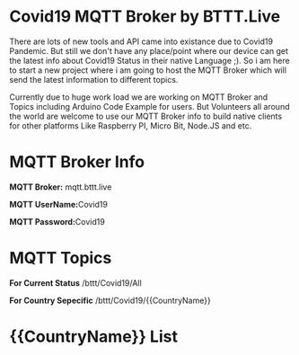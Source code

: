 # Covid19 MQTT Broker by BTTT.Live
<p>There are lots of new tools and API came into existance due to Covid19 Pandemic. But still we don't have any place/point where our device can get the latest info about Covid19 Status in their native Language ;). So i am here to start a new project where i am going to host the MQTT Broker which will send the latest information to different topics.</p>
<p>Currently due to huge work load we are working on MQTT Broker and Topics including Arduino Code Example for users. But Volunteers all around the world are welcome to use our MQTT Broker info to build native clients for other platforms Like Raspberry PI, Micro Bit, Node.JS  and etc.</p>

# MQTT Broker Info
<p><b>MQTT Broker:</b> mqtt.bttt.live</p>
<p><b>MQTT UserName:</b>Covid19</p>
<p><b>MQTT Password:</b>Covid19</p>

# MQTT Topics
<p><b>For Current Status</b> /bttt/Covid19/All</p>
<p><b>For Country Sepecific</b> /bttt/Covid19/{{CountryName}}</p>

# {{CountryName}} List
